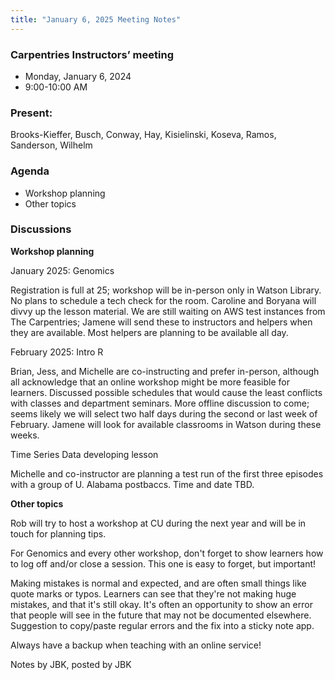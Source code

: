 ```yaml
---
title: "January 6, 2025 Meeting Notes"
---
```

### Carpentries Instructors’ meeting
- Monday, January 6, 2024
- 9:00-10:00 AM

### Present:  
Brooks-Kieffer, Busch, Conway, Hay, Kisielinski, Koseva, Ramos, Sanderson, Wilhelm

### Agenda

- Workshop planning
- Other topics

### Discussions

**Workshop planning**

January 2025: Genomics

Registration is full at 25; workshop will be in-person only in Watson Library. No plans to schedule a tech check for the room. Caroline and Boryana will divvy up the lesson material. We are still waiting on AWS test instances from The Carpentries; Jamene will send these to instructors and helpers when they are available. Most helpers are planning to be available all day.

February 2025: Intro R

Brian, Jess, and Michelle are co-instructing and prefer in-person, although all acknowledge that an online workshop might be more feasible for learners. Discussed possible schedules that would cause the least conflicts with classes and department seminars. More offline discussion to come; seems likely we will select two half days during the second or last week of February. Jamene will look for available classrooms in Watson during these weeks.

Time Series Data developing lesson

Michelle and co-instructor are planning a test run of the first three episodes with a group of U. Alabama postbaccs. Time and date TBD.

**Other topics**

Rob will try to host a workshop at CU during the next year and will be in touch for planning tips.

For Genomics and every other workshop, don't forget to show learners how to log off and/or close a session. This one is easy to forget, but important!

Making mistakes is normal and expected, and are often small things like quote marks or typos. Learners can see that they're not making huge mistakes, and that it's still okay. It's often an opportunity to show an error that people will see in the future that may not be documented elsewhere. Suggestion to copy/paste regular errors and the fix into a sticky note app.

Always have a backup when teaching with an online service!

Notes by JBK, posted by JBK
